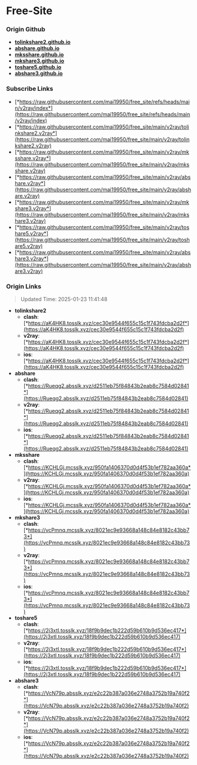 # Free-Site

### Origin Github

- [**tolinkshare2.github.io**](https://github.com/tolinkshare2/tolinkshare2.github.io)
- [**abshare.github.io**](https://github.com/abshare/abshare.github.io)
- [**mksshare.github.io**](https://github.com/mksshare/mksshare.github.io)
- [**mkshare3.github.io**](https://github.com/mkshare3/mkshare3.github.io)
- [**toshare5.github.io**](https://github.com/toshare5/toshare5.github.io)
- [**abshare3.github.io**](https://github.com/abshare3/abshare3.github.io)

### Subscribe Links

- [*https://raw.githubusercontent.com/mai19950/free_site/refs/heads/main/v2ray/index*](https://raw.githubusercontent.com/mai19950/free_site/refs/heads/main/v2ray/index)
- [*https://raw.githubusercontent.com/mai19950/free_site/main/v2ray/tolinkshare2.v2ray*](https://raw.githubusercontent.com/mai19950/free_site/main/v2ray/tolinkshare2.v2ray)
- [*https://raw.githubusercontent.com/mai19950/free_site/main/v2ray/mksshare.v2ray*](https://raw.githubusercontent.com/mai19950/free_site/main/v2ray/mksshare.v2ray)
- [*https://raw.githubusercontent.com/mai19950/free_site/main/v2ray/abshare.v2ray*](https://raw.githubusercontent.com/mai19950/free_site/main/v2ray/abshare.v2ray)
- [*https://raw.githubusercontent.com/mai19950/free_site/main/v2ray/mkshare3.v2ray*](https://raw.githubusercontent.com/mai19950/free_site/main/v2ray/mkshare3.v2ray)
- [*https://raw.githubusercontent.com/mai19950/free_site/main/v2ray/toshare5.v2ray*](https://raw.githubusercontent.com/mai19950/free_site/main/v2ray/toshare5.v2ray)
- [*https://raw.githubusercontent.com/mai19950/free_site/main/v2ray/abshare3.v2ray*](https://raw.githubusercontent.com/mai19950/free_site/main/v2ray/abshare3.v2ray)

### Origin Links

> Updated Time: 2025-01-23 11:41:48

- **tolinkshare2**
  - **clash**: [*https://aK4HK8.tosslk.xyz/cec30e9544f655c15c1f743fdcba2d2f*](https://aK4HK8.tosslk.xyz/cec30e9544f655c15c1f743fdcba2d2f)
  - **v2ray**: [*https://aK4HK8.tosslk.xyz/cec30e9544f655c15c1f743fdcba2d2f*](https://aK4HK8.tosslk.xyz/cec30e9544f655c15c1f743fdcba2d2f)
  - **ios**: [*https://aK4HK8.tosslk.xyz/cec30e9544f655c15c1f743fdcba2d2f*](https://aK4HK8.tosslk.xyz/cec30e9544f655c15c1f743fdcba2d2f)
- **abshare**
  - **clash**: [*https://Rueqg2.absslk.xyz/d2511eb75f84843b2eab8c7584d02841*](https://Rueqg2.absslk.xyz/d2511eb75f84843b2eab8c7584d02841)
  - **v2ray**: [*https://Rueqg2.absslk.xyz/d2511eb75f84843b2eab8c7584d02841*](https://Rueqg2.absslk.xyz/d2511eb75f84843b2eab8c7584d02841)
  - **ios**: [*https://Rueqg2.absslk.xyz/d2511eb75f84843b2eab8c7584d02841*](https://Rueqg2.absslk.xyz/d2511eb75f84843b2eab8c7584d02841)
- **mksshare**
  - **clash**: [*https://KCHLGj.mcsslk.xyz/950fa1406370d0d4f53b1ef782aa360a*](https://KCHLGj.mcsslk.xyz/950fa1406370d0d4f53b1ef782aa360a)
  - **v2ray**: [*https://KCHLGj.mcsslk.xyz/950fa1406370d0d4f53b1ef782aa360a*](https://KCHLGj.mcsslk.xyz/950fa1406370d0d4f53b1ef782aa360a)
  - **ios**: [*https://KCHLGj.mcsslk.xyz/950fa1406370d0d4f53b1ef782aa360a*](https://KCHLGj.mcsslk.xyz/950fa1406370d0d4f53b1ef782aa360a)
- **mkshare3**
  - **clash**: [*https://vcPmnq.mcsslk.xyz/8021ec9e93668a148c84e8182c43bb73*](https://vcPmnq.mcsslk.xyz/8021ec9e93668a148c84e8182c43bb73)
  - **v2ray**: [*https://vcPmnq.mcsslk.xyz/8021ec9e93668a148c84e8182c43bb73*](https://vcPmnq.mcsslk.xyz/8021ec9e93668a148c84e8182c43bb73)
  - **ios**: [*https://vcPmnq.mcsslk.xyz/8021ec9e93668a148c84e8182c43bb73*](https://vcPmnq.mcsslk.xyz/8021ec9e93668a148c84e8182c43bb73)
- **toshare5**
  - **clash**: [*https://2j3xtI.tosslk.xyz/18f9b9dec1b222d59b610b9d536ec417*](https://2j3xtI.tosslk.xyz/18f9b9dec1b222d59b610b9d536ec417)
  - **v2ray**: [*https://2j3xtI.tosslk.xyz/18f9b9dec1b222d59b610b9d536ec417*](https://2j3xtI.tosslk.xyz/18f9b9dec1b222d59b610b9d536ec417)
  - **ios**: [*https://2j3xtI.tosslk.xyz/18f9b9dec1b222d59b610b9d536ec417*](https://2j3xtI.tosslk.xyz/18f9b9dec1b222d59b610b9d536ec417)
- **abshare3**
  - **clash**: [*https://VcN79p.absslk.xyz/e2c22b387a036e2748a3752b19a740f2*](https://VcN79p.absslk.xyz/e2c22b387a036e2748a3752b19a740f2)
  - **v2ray**: [*https://VcN79p.absslk.xyz/e2c22b387a036e2748a3752b19a740f2*](https://VcN79p.absslk.xyz/e2c22b387a036e2748a3752b19a740f2)
  - **ios**: [*https://VcN79p.absslk.xyz/e2c22b387a036e2748a3752b19a740f2*](https://VcN79p.absslk.xyz/e2c22b387a036e2748a3752b19a740f2)
